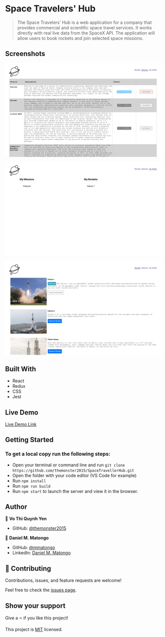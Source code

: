 
# Space Travelers' Hub

> The Space Travelers' Hub is a web application for a company that provides commercial and scientific space travel services. It works directly with real live data from the SpaceX API. The application will allow users to book rockets and join selected space missions.

## Screenshots
<p>
  <img src="./src/imgs/1.png" alt="Space Travelers Hub" width="700px" />
</p>
<p>
  <img src="./src/imgs/2.png" alt="Space Travelers Hub" width="700px" />
</p>
<p>
  <img src="./src/imgs/3.png" alt="Space Travelers Hub" width="700px" />
</p>


## Built With

- React
- Redux
- CSS
- Jest

## Live Demo

[Live Demo Link](https://dazzling-feynman-4f0073.netlify.app)

## Getting Started

### To get a local copy run the following steps:

- Open your terminal or command line and run `git clone https://github.com/themonster2015/SpaceTravellerHub.git`
- Open the folder with your code editor (VS Code for example)
- Run `npm install`
- Run `npm run build`
- Run `npm start` to launch the server and view it in the browser.

## Author

👤 **Vo Thi Quynh Yen**

- GitHub: [@themonster2015](https://github.com/themonster2015)

👤 **Daniel M. Matongo**

- GitHub: [@mmatongo](https://github.com/mmatongo)
- LinkedIn: [Daniel M. Matongo](https://linkedin.com/in/mmatongo)


## 🤝 Contributing

Contributions, issues, and feature requests are welcome!

Feel free to check the [issues page](https://github.com/themonster2015/SpaceTravellerHub/issues).

## Show your support

Give a ⭐️ if you like this project!


This project is [MIT](./MIT.md) licensed.